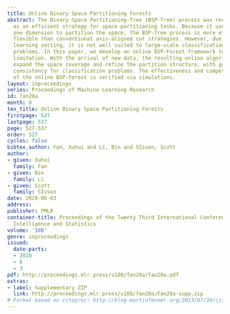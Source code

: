 ```yaml
---
title: Online Binary Space Partitioning Forests
abstract: The Binary Space Partitioning-Tree (BSP-Tree) process was recently proposed
  as an efficient strategy for space partitioning tasks. Because it uses more than
  one dimension to partition the space, the BSP-Tree process is more efficient and
  flexible than conventional axis-aligned cut strategies. However, due to its batch
  learning setting, it is not well suited to large-scale classification and regression
  problems. In this paper, we develop an online BSP-Forest framework to address this
  limitation. With the arrival of new data, the resulting online algorithm can simultaneously
  expand the space coverage and refine the partition structure, with guaranteed universal
  consistency for classification problems. The effectiveness and competitive performance
  of the online BSP-Forest is verified via simulations.
layout: inproceedings
series: Proceedings of Machine Learning Research
id: fan20a
month: 0
tex_title: Online Binary Space Partitioning Forests
firstpage: 527
lastpage: 537
page: 527-537
order: 527
cycles: false
bibtex_author: Fan, Xuhui and Li, Bin and SIsson, Scott
author:
- given: Xuhui
  family: Fan
- given: Bin
  family: Li
- given: Scott
  family: SIsson
date: 2020-06-03
address: 
publisher: PMLR
container-title: Proceedings of the Twenty Third International Conference on Artificial
  Intelligence and Statistics
volume: '108'
genre: inproceedings
issued:
  date-parts:
  - 2020
  - 6
  - 3
pdf: http://proceedings.mlr.press/v108/fan20a/fan20a.pdf
extras:
- label: Supplementary ZIP
  link: http://proceedings.mlr.press/v108/fan20a/fan20a-supp.zip
# Format based on citeproc: http://blog.martinfenner.org/2013/07/30/citeproc-yaml-for-bibliographies/
---
```

